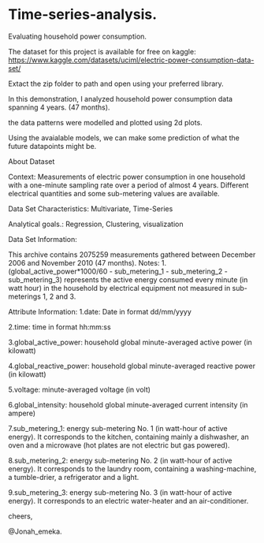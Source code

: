 # Time-series-analysis.
Evaluating household power consumption.

The dataset for this project is available for free on kaggle: https://www.kaggle.com/datasets/uciml/electric-power-consumption-data-set/

Extact the zip folder to path and open using your preferred library. 
 
In this demonstration, I analyzed household power consumption data spanning 4 years. (47 months).

the data patterns were modelled and plotted using 2d plots. 

Using the avaialable models, we can make some prediction of what the future datapoints might be. 

About Dataset

Context: Measurements of electric power consumption in one household with a one-minute sampling rate over a period of almost 4 years. Different electrical quantities and some sub-metering values are available.

Data Set Characteristics:
Multivariate, Time-Series

Analytical goals.: 
Regression, Clustering, visualization

Data Set Information:

This archive contains 2075259 measurements gathered between December 2006 and November 2010 (47 months).
Notes:
1.(global_active_power*1000/60 - sub_metering_1 - sub_metering_2 - sub_metering_3) represents the active energy consumed every minute (in watt hour) in the household by electrical equipment not measured in sub-meterings 1, 2 and 3.


Attribute Information:
1.date: Date in format dd/mm/yyyy

2.time: time in format hh:mm:ss

3.global_active_power: household global minute-averaged active power (in kilowatt)

4.global_reactive_power: household global minute-averaged reactive power (in kilowatt)

5.voltage: minute-averaged voltage (in volt)

6.global_intensity: household global minute-averaged current intensity (in ampere)

7.sub_metering_1: energy sub-metering No. 1 (in watt-hour of active energy). It corresponds to the kitchen, containing mainly a dishwasher, an oven and a microwave (hot plates are not electric but gas powered).

8.sub_metering_2: energy sub-metering No. 2 (in watt-hour of active energy). It corresponds to the laundry room, containing a washing-machine, a tumble-drier, a refrigerator and a light.

9.sub_metering_3: energy sub-metering No. 3 (in watt-hour of active energy). It corresponds to an electric water-heater and an air-conditioner.

cheers, 

@Jonah_emeka. 
